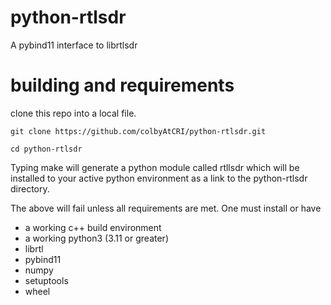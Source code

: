 # python-rtlsdr
A pybind11 interface to librtlsdr

# building and requirements

clone this repo into a local file. 

```
git clone https://github.com/colbyAtCRI/python-rtlsdr.git

cd python-rtlsdr

```

Typing make will generate a python module called rtllsdr
which will be installed to your active python environment
as a link to the python-rtlsdr directory. 

The above will fail unless all requirements are met.
One must install or have

- a working c++ build environment
- a working python3 (3.11 or greater)
- librtl
- pybind11
- numpy
- setuptools
- wheel


